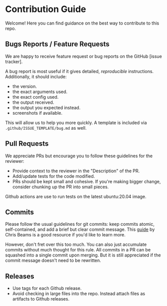 Contribution Guide
===================

Welcome! Here you can find guidance on the best way to contribute to this repo.

Bugs Reports / Feature Requests
---------------------------------

We are happy to receive feature request or bug reports on the GitHub [issue tracker].

A bug report is most useful if it gives detailed, *reproducible* instructions. Additionally, it should include:

  * the version.
  * the exact arguments used.
  * the exact config used.
  * the output received.
  * the output you expected instead.
  * screenshots if available.

This will allow us to help you more quickly. A template is included via `.github/ISSUE_TEMPLATE/bug.md` as well.

Pull Requests
-------------

We appreciate PRs but encourage you to follow these guidelines for the reviewer:

* Provide context to the reviewer in the "Description" of the PR. 
* Add/update tests for the code modified. 
* PRs should be kept small and cohesive. If you're making bigger change, consider chunking up the PR into small pieces.

Github actions are use to run tests on the latest ubuntu:20.04 image.

Commits
-------

Please follow the usual guidelines for git commits: keep commits atomic, self-contained, and add a brief but clear commit message.
This [guide](https://chris.beams.io/posts/git-commit/) by Chris Beams is a good resource if you'd like to learn more.

However, don't fret over this too much. You can also just accumulate commits without much thought for this rule. All commits in a PR can be squashed into a single commit upon merging. But it is still appreciated if the commit message doesn't need to be rewritten.

Releases
--------

* Use tags for each Github release.
* Avoid checking in large files into the repo. Instead attach files as artifacts to Github releases.
